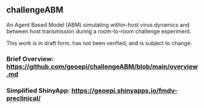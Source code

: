 ## challengeABM
An Agent Based Model (ABM) simulating within-host virus dynamics and between host transmission during a room-to-room challenge experiment.  
  
This work is in draft form, has not been verified, and is subject to change.  
### Brief Overview: https://github.com/geoepi/challengeABM/blob/main/overview.md  
  
### Simplified ShinyApp: https://geoepi.shinyapps.io/fmdv-preclinical/  


